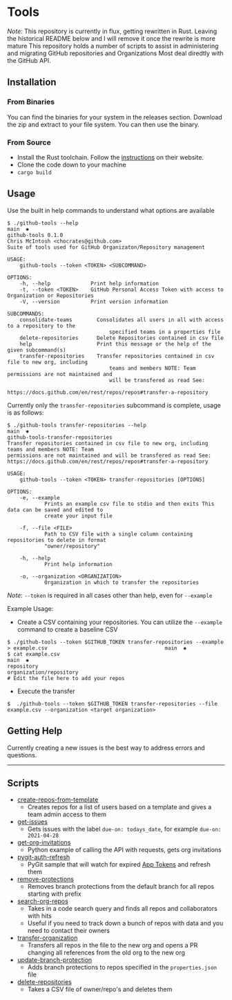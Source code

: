 # Tools
*Note:* This repository is currently in flux, getting rewritten in Rust.  Leaving the historical README below and I will remove it once the rewrite is more mature
This repository holds a number of scripts to assist in administering and migrating GitHub repositories and Organizations
Most deal diredtly with the GitHub API.  

## Installation
### From Binaries
You can find the binaries for your system in the releases section.
Download the zip and extract to your file system.  You can then use the binary.

### From Source  
- Install the Rust toolchain.  Follow the [instructions](https://www.rust-lang.org/tools/install) on their website.
- Clone the code down to your machine
- `cargo build`

## Usage
Use the built in help commands to understand what options are available
```
$ ./github-tools --help                                                                                                   main  ✱
github-tools 0.1.0
Chris McIntosh <chocrates@github.com>
Suite of tools used for GitHub Organizaton/Repository management

USAGE:
    github-tools --token <TOKEN> <SUBCOMMAND>

OPTIONS:
    -h, --help             Print help information
    -t, --token <TOKEN>    GitHub Personal Access Token with access to Organization or Repositories
    -V, --version          Print version information

SUBCOMMANDS:
    consolidate-teams        Consolidates all users in all with access to a repository to the
                                 specified teams in a properties file
    delete-repositories      Delete Repositories contained in csv file
    help                     Print this message or the help of the given subcommand(s)
    transfer-repositories    Transfer repositories contained in csv file to new org, including
                                 teams and members NOTE: Team permissions are not maintained and
                                 will be transfered as read See:
                                 https://docs.github.com/en/rest/repos/repos#transfer-a-repository

```
Currently only the `transfer-repositories` subcommand is complete, usage is as follows:

```
$ ./github-tools transfer-repositories --help                                                                             main  ✱
github-tools-transfer-repositories
Transfer repositories contained in csv file to new org, including teams and members NOTE: Team
permissions are not maintained and will be transfered as read See:
https://docs.github.com/en/rest/repos/repos#transfer-a-repository

USAGE:
    github-tools --token <TOKEN> transfer-repositories [OPTIONS]

OPTIONS:
    -e, --example
            Prints an example csv file to stdio and then exits This data can be saved and edited to
            create your input file

    -f, --file <FILE>
            Path to CSV file with a single column containing repositories to delete in format
            "owner/repository"

    -h, --help
            Print help information

    -o, --organization <ORGANIZATION>
            Organization in which to transfer the repositories
```

*Note*: `--token` is required in all cases other than help, even for `--example`

Example Usage:
- Create a CSV containing your repositories.  You can utilize the `--example` command to create a baseline CSV
```
$ ./github-tools --token $GITHUB_TOKEN transfer-repositories --example > example.csv                                      main  ✱
$ cat example.csv                                                                                                         main  ✱
repository
organization/repository
# Edit the file here to add your repos
```
- Execute the transfer
```
$  ./github-tools --token $GITHUB_TOKEN transfer-repositories --file example.csv --organization <target organization>
```

## Getting Help
Currently creating a new issues is the best way to address errors and questions.

---

## Scripts
- [create-repos-from-template](https://github.com/Chocrates/tools/tree/master/create-repos-from-template)
  - Creates repos for a list of users based on a template and gives a team admin access to them
- [get-issues](https://github.com/Chocrates/tools/tree/master/get-issues)
  - Gets issues with the label `due-on: todays_date`, for example `due-on: 2021-04-28`
- [get-org-invitations](https://github.com/Chocrates/tools/tree/master/get-org-invitations)
  - Python example of calling the API with requests, gets org invitations
- [pygit-auth-refresh](https://github.com/Chocrates/tools/tree/master/pygit-auth-refresh)
    - PyGit sample that will watch for expired [App Tokens](https://docs.github.com/en/developers/apps/authenticating-with-github-apps#authenticating-as-a-github-app) and refresh them
- [remove-protections](https://github.com/Chocrates/tools/tree/master/remove-protections)
  - Removes branch protections from the default branch for all repos starting with prefix
- [search-org-repos](https://github.com/Chocrates/tools/tree/master/search-org-repos)
  - Takes in a code search query and finds all repos and collaborators with hits
  - Useful if you need to track down a bunch of repos with data and you need to contact their owners
- [transfer-organization](https://github.com/Chocrates/tools/tree/master/transfer-organization)
  - Transfers all repos in the file to the new org and opens a PR changing all references from the old org to the new org
- [update-branch-protection](https://github.com/Chocrates/tools/tree/main/update-branch-protection)
  - Adds branch protections to repos specified in the `properties.json` file
- [delete-repositories](https://github.com/Chocrates/tools/tree/master/delete-repositories)
  - Takes a CSV file of owner/repo's and deletes them
